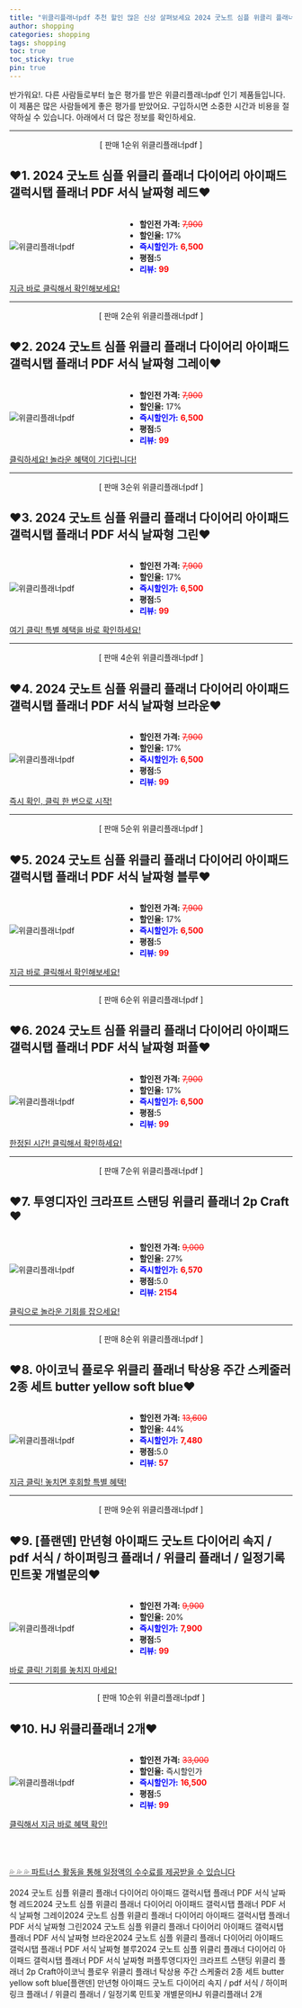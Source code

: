 ```yaml
---
title: "위클리플래너pdf 추천 할인 많은 신상 살펴보세요 2024 굿노트 심플 위클리 플래너"
author: shopping
categories: shopping
tags: shopping
toc: true
toc_sticky: true
pin: true
---
```

반가워요!. 다른 사람들로부터 높은 평가를 받은 위클리플래너pdf 인기 제품들입니다. 이 제품은 많은 사람들에게 좋은 평가를 받았어요. 구입하시면 소중한 시간과 비용을 절약하실 수 있습니다. 아래에서 더 많은 정보를 확인하세요.

---
<p class="toplist" style="margin: 0 auto; display: block; width: fit-content;">[ 판매 1순위 위클리플래너pdf ]</p>

<h2><strong>❤️1. 2024 굿노트 심플 위클리 플래너 다이어리 아이패드 갤럭시탭 플래너 PDF 서식 날짜형 레드❤️</strong></h2>

<div style="display: flex; align-items: center;">
    <div style="flex: 0.4;">
        <img src="https://thumbnail9.coupangcdn.com/thumbnails/remote/230x230ex/image/vendor_inventory/e9f1/77bdea3f6b9e15495822b215100c4a8ad40f2fd37085a3a0062ea52deb33.jpg" alt="위클리플래너pdf" style="max-width: 100%;">
    </div>
    <div style="flex: 0.6; margin-left: 10px;">
        <ul>
            <li><strong>할인전 가격:</strong> <del style="color: red;">7,900</del></li>
            <li><strong>할인율:</strong> 17%</li>
            <li><span style='color:blue'><strong>즉시할인가:</strong></span> <span style='color:red'><strong>6,500</strong></span></li>
            <li><strong>평점:</strong>5</li>
            <li><span style='color:blue'><strong>리뷰:</strong></span> <span style='color:red'><strong>99</strong></span></li>
        </ul>
    </div>
</div>
<div class="center">
    <a href="https://William4Davisa.github.io?lptag=AF9450613&subid=githubio&pageKey=7912878405&traceid=V0-153&itemId=21717624662&vendorItemId=88766900588" class="myButton">
        지금 바로 클릭해서 확인해보세요!
    </a>
</div>


---
<p class="toplist" style="margin: 0 auto; display: block; width: fit-content;">[ 판매 2순위 위클리플래너pdf ]</p>

<h2><strong>❤️2. 2024 굿노트 심플 위클리 플래너 다이어리 아이패드 갤럭시탭 플래너 PDF 서식 날짜형 그레이❤️</strong></h2>

<div style="display: flex; align-items: center;">
    <div style="flex: 0.4;">
        <img src="https://thumbnail9.coupangcdn.com/thumbnails/remote/230x230ex/image/vendor_inventory/e9f1/77bdea3f6b9e15495822b215100c4a8ad40f2fd37085a3a0062ea52deb33.jpg" alt="위클리플래너pdf" style="max-width: 100%;">
    </div>
    <div style="flex: 0.6; margin-left: 10px;">
        <ul>
            <li><strong>할인전 가격:</strong> <del style="color: red;">7,900</del></li>
            <li><strong>할인율:</strong> 17%</li>
            <li><span style='color:blue'><strong>즉시할인가:</strong></span> <span style='color:red'><strong>6,500</strong></span></li>
            <li><strong>평점:</strong>5</li>
            <li><span style='color:blue'><strong>리뷰:</strong></span> <span style='color:red'><strong>99</strong></span></li>
        </ul>
    </div>
</div>
<div class="center">
    <a href="https://William4Davisa.github.io?lptag=AF9450613&subid=githubio&pageKey=7912878405&traceid=V0-153&itemId=21717624668&vendorItemId=88766900631" class="myButton">
        클릭하세요! 놀라운 혜택이 기다립니다!
    </a>
</div>


---
<p class="toplist" style="margin: 0 auto; display: block; width: fit-content;">[ 판매 3순위 위클리플래너pdf ]</p>

<h2><strong>❤️3. 2024 굿노트 심플 위클리 플래너 다이어리 아이패드 갤럭시탭 플래너 PDF 서식 날짜형 그린❤️</strong></h2>

<div style="display: flex; align-items: center;">
    <div style="flex: 0.4;">
        <img src="https://thumbnail9.coupangcdn.com/thumbnails/remote/230x230ex/image/vendor_inventory/e9f1/77bdea3f6b9e15495822b215100c4a8ad40f2fd37085a3a0062ea52deb33.jpg" alt="위클리플래너pdf" style="max-width: 100%;">
    </div>
    <div style="flex: 0.6; margin-left: 10px;">
        <ul>
            <li><strong>할인전 가격:</strong> <del style="color: red;">7,900</del></li>
            <li><strong>할인율:</strong> 17%</li>
            <li><span style='color:blue'><strong>즉시할인가:</strong></span> <span style='color:red'><strong>6,500</strong></span></li>
            <li><strong>평점:</strong>5</li>
            <li><span style='color:blue'><strong>리뷰:</strong></span> <span style='color:red'><strong>99</strong></span></li>
        </ul>
    </div>
</div>
<div class="center">
    <a href="https://William4Davisa.github.io?lptag=AF9450613&subid=githubio&pageKey=7912878405&traceid=V0-153&itemId=21717624666&vendorItemId=88766900614" class="myButton">
        여기 클릭! 특별 혜택을 바로 확인하세요!
    </a>
</div>


---
<p class="toplist" style="margin: 0 auto; display: block; width: fit-content;">[ 판매 4순위 위클리플래너pdf ]</p>

<h2><strong>❤️4. 2024 굿노트 심플 위클리 플래너 다이어리 아이패드 갤럭시탭 플래너 PDF 서식 날짜형 브라운❤️</strong></h2>

<div style="display: flex; align-items: center;">
    <div style="flex: 0.4;">
        <img src="https://thumbnail9.coupangcdn.com/thumbnails/remote/230x230ex/image/vendor_inventory/e9f1/77bdea3f6b9e15495822b215100c4a8ad40f2fd37085a3a0062ea52deb33.jpg" alt="위클리플래너pdf" style="max-width: 100%;">
    </div>
    <div style="flex: 0.6; margin-left: 10px;">
        <ul>
            <li><strong>할인전 가격:</strong> <del style="color: red;">7,900</del></li>
            <li><strong>할인율:</strong> 17%</li>
            <li><span style='color:blue'><strong>즉시할인가:</strong></span> <span style='color:red'><strong>6,500</strong></span></li>
            <li><strong>평점:</strong>5</li>
            <li><span style='color:blue'><strong>리뷰:</strong></span> <span style='color:red'><strong>99</strong></span></li>
        </ul>
    </div>
</div>
<div class="center">
    <a href="https://William4Davisa.github.io?lptag=AF9450613&subid=githubio&pageKey=7912878405&traceid=V0-153&itemId=21717624674&vendorItemId=88766900661" class="myButton">
        즉시 확인, 클릭 한 번으로 시작!
    </a>
</div>


---
<p class="toplist" style="margin: 0 auto; display: block; width: fit-content;">[ 판매 5순위 위클리플래너pdf ]</p>

<h2><strong>❤️5. 2024 굿노트 심플 위클리 플래너 다이어리 아이패드 갤럭시탭 플래너 PDF 서식 날짜형 블루❤️</strong></h2>

<div style="display: flex; align-items: center;">
    <div style="flex: 0.4;">
        <img src="https://thumbnail9.coupangcdn.com/thumbnails/remote/230x230ex/image/vendor_inventory/e9f1/77bdea3f6b9e15495822b215100c4a8ad40f2fd37085a3a0062ea52deb33.jpg" alt="위클리플래너pdf" style="max-width: 100%;">
    </div>
    <div style="flex: 0.6; margin-left: 10px;">
        <ul>
            <li><strong>할인전 가격:</strong> <del style="color: red;">7,900</del></li>
            <li><strong>할인율:</strong> 17%</li>
            <li><span style='color:blue'><strong>즉시할인가:</strong></span> <span style='color:red'><strong>6,500</strong></span></li>
            <li><strong>평점:</strong>5</li>
            <li><span style='color:blue'><strong>리뷰:</strong></span> <span style='color:red'><strong>99</strong></span></li>
        </ul>
    </div>
</div>
<div class="center">
    <a href="https://William4Davisa.github.io?lptag=AF9450613&subid=githubio&pageKey=7912878405&traceid=V0-153&itemId=21717624664&vendorItemId=88766900601" class="myButton">
        지금 바로 클릭해서 확인해보세요!
    </a>
</div>


---
<p class="toplist" style="margin: 0 auto; display: block; width: fit-content;">[ 판매 6순위 위클리플래너pdf ]</p>

<h2><strong>❤️6. 2024 굿노트 심플 위클리 플래너 다이어리 아이패드 갤럭시탭 플래너 PDF 서식 날짜형 퍼플❤️</strong></h2>

<div style="display: flex; align-items: center;">
    <div style="flex: 0.4;">
        <img src="https://thumbnail9.coupangcdn.com/thumbnails/remote/230x230ex/image/vendor_inventory/e9f1/77bdea3f6b9e15495822b215100c4a8ad40f2fd37085a3a0062ea52deb33.jpg" alt="위클리플래너pdf" style="max-width: 100%;">
    </div>
    <div style="flex: 0.6; margin-left: 10px;">
        <ul>
            <li><strong>할인전 가격:</strong> <del style="color: red;">7,900</del></li>
            <li><strong>할인율:</strong> 17%</li>
            <li><span style='color:blue'><strong>즉시할인가:</strong></span> <span style='color:red'><strong>6,500</strong></span></li>
            <li><strong>평점:</strong>5</li>
            <li><span style='color:blue'><strong>리뷰:</strong></span> <span style='color:red'><strong>99</strong></span></li>
        </ul>
    </div>
</div>
<div class="center">
    <a href="https://William4Davisa.github.io?lptag=AF9450613&subid=githubio&pageKey=7912878405&traceid=V0-153&itemId=21717624671&vendorItemId=88766900642" class="myButton">
        한정된 시간! 클릭해서 확인하세요!
    </a>
</div>


---
<p class="toplist" style="margin: 0 auto; display: block; width: fit-content;">[ 판매 7순위 위클리플래너pdf ]</p>

<h2><strong>❤️7. 투영디자인 크라프트 스탠딩 위클리 플래너 2p Craft❤️</strong></h2>

<div style="display: flex; align-items: center;">
    <div style="flex: 0.4;">
        <img src="https://thumbnail6.coupangcdn.com/thumbnails/remote/230x230ex/image/product/image/vendoritem/2019/02/01/3299635032/83ee2bc1-fa59-46a0-a421-21c6f7d76c9e.jpg" alt="위클리플래너pdf" style="max-width: 100%;">
    </div>
    <div style="flex: 0.6; margin-left: 10px;">
        <ul>
            <li><strong>할인전 가격:</strong> <del style="color: red;">9,000</del></li>
            <li><strong>할인율:</strong> 27%</li>
            <li><span style='color:blue'><strong>즉시할인가:</strong></span> <span style='color:red'><strong>6,570</strong></span></li>
            <li><strong>평점:</strong>5.0</li>
            <li><span style='color:blue'><strong>리뷰:</strong></span> <span style='color:red'><strong>2154</strong></span></li>
        </ul>
    </div>
</div>
<div class="center">
    <a href="https://William4Davisa.github.io?lptag=AF9450613&subid=githubio&pageKey=37855028&traceid=V0-153&itemId=139714872&vendorItemId=3299635032" class="myButton">
        클릭으로 놀라운 기회를 잡으세요!
    </a>
</div>


---
<p class="toplist" style="margin: 0 auto; display: block; width: fit-content;">[ 판매 8순위 위클리플래너pdf ]</p>

<h2><strong>❤️8. 아이코닉 플로우 위클리 플래너 탁상용 주간 스케줄러 2종 세트 butter yellow soft blue❤️</strong></h2>

<div style="display: flex; align-items: center;">
    <div style="flex: 0.4;">
        <img src="https://thumbnail6.coupangcdn.com/thumbnails/remote/230x230ex/image/rs_quotation_api/dqdnzuiv/f2df7453ce6448d9a94433aca28b4a81.jpg" alt="위클리플래너pdf" style="max-width: 100%;">
    </div>
    <div style="flex: 0.6; margin-left: 10px;">
        <ul>
            <li><strong>할인전 가격:</strong> <del style="color: red;">13,600</del></li>
            <li><strong>할인율:</strong> 44%</li>
            <li><span style='color:blue'><strong>즉시할인가:</strong></span> <span style='color:red'><strong>7,480</strong></span></li>
            <li><strong>평점:</strong>5.0</li>
            <li><span style='color:blue'><strong>리뷰:</strong></span> <span style='color:red'><strong>57</strong></span></li>
        </ul>
    </div>
</div>
<div class="center">
    <a href="https://William4Davisa.github.io?lptag=AF9450613&subid=githubio&pageKey=7352782244&traceid=V0-153&itemId=18925238349&vendorItemId=86052225925" class="myButton">
        지금 클릭! 놓치면 후회할 특별 혜택!
    </a>
</div>


---
<p class="toplist" style="margin: 0 auto; display: block; width: fit-content;">[ 판매 9순위 위클리플래너pdf ]</p>

<h2><strong>❤️9. [플랜덴] 만년형 아이패드 굿노트 다이어리 속지 / pdf 서식 / 하이퍼링크 플래너 / 위클리 플래너 / 일정기록 민트꽃 개별문의❤️</strong></h2>

<div style="display: flex; align-items: center;">
    <div style="flex: 0.4;">
        <img src="https://thumbnail9.coupangcdn.com/thumbnails/remote/230x230ex/image/vendor_inventory/62a7/f4b644f15f4957d57fd92f18ab582541261e0de9b4804e843db2e3da35a2.png" alt="위클리플래너pdf" style="max-width: 100%;">
    </div>
    <div style="flex: 0.6; margin-left: 10px;">
        <ul>
            <li><strong>할인전 가격:</strong> <del style="color: red;">9,900</del></li>
            <li><strong>할인율:</strong> 20%</li>
            <li><span style='color:blue'><strong>즉시할인가:</strong></span> <span style='color:red'><strong>7,900</strong></span></li>
            <li><strong>평점:</strong>5</li>
            <li><span style='color:blue'><strong>리뷰:</strong></span> <span style='color:red'><strong>99</strong></span></li>
        </ul>
    </div>
</div>
<div class="center">
    <a href="https://William4Davisa.github.io?lptag=AF9450613&subid=githubio&pageKey=6329609498&traceid=V0-153&itemId=13229913825&vendorItemId=80488018040" class="myButton">
        바로 클릭! 기회를 놓치지 마세요!
    </a>
</div>


---
<p class="toplist" style="margin: 0 auto; display: block; width: fit-content;">[ 판매 10순위 위클리플래너pdf ]</p>

<h2><strong>❤️10. HJ 위클리플래너 2개❤️</strong></h2>

<div style="display: flex; align-items: center;">
    <div style="flex: 0.4;">
        <img src="https://thumbnail7.coupangcdn.com/thumbnails/remote/230x230ex/image/vendor_inventory/e070/8e1184c48760d7d04ef42d31ea4b4c7b145d665654cecf29b595c66c91c3.png" alt="위클리플래너pdf" style="max-width: 100%;">
    </div>
    <div style="flex: 0.6; margin-left: 10px;">
        <ul>
            <li><strong>할인전 가격:</strong> <del style="color: red;">33,000</del></li>
            <li><strong>할인율:</strong> 즉시할인가</li>
            <li><span style='color:blue'><strong>즉시할인가:</strong></span> <span style='color:red'><strong>16,500</strong></span></li>
            <li><strong>평점:</strong>5</li>
            <li><span style='color:blue'><strong>리뷰:</strong></span> <span style='color:red'><strong>99</strong></span></li>
        </ul>
    </div>
</div>
<div class="center">
    <a href="https://William4Davisa.github.io?lptag=AF9450613&subid=githubio&pageKey=7908409644&traceid=V0-153&itemId=21694281006&vendorItemId=88743924741" class="myButton">
        클릭해서 지금 바로 혜택 확인!
    </a>
</div>

<br><br><br>[💦 💦 💦 파트너스 활동을 통해 일정액의 수수료를 제공받을 수 있습니다](https://link.coupang.com/a/bcpT2c)<br><br>2024 굿노트 심플 위클리 플래너 다이어리 아이패드 갤럭시탭 플래너 PDF 서식 날짜형 레드2024 굿노트 심플 위클리 플래너 다이어리 아이패드 갤럭시탭 플래너 PDF 서식 날짜형 그레이2024 굿노트 심플 위클리 플래너 다이어리 아이패드 갤럭시탭 플래너 PDF 서식 날짜형 그린2024 굿노트 심플 위클리 플래너 다이어리 아이패드 갤럭시탭 플래너 PDF 서식 날짜형 브라운2024 굿노트 심플 위클리 플래너 다이어리 아이패드 갤럭시탭 플래너 PDF 서식 날짜형 블루2024 굿노트 심플 위클리 플래너 다이어리 아이패드 갤럭시탭 플래너 PDF 서식 날짜형 퍼플투영디자인 크라프트 스탠딩 위클리 플래너 2p Craft아이코닉 플로우 위클리 플래너 탁상용 주간 스케줄러 2종 세트 butter yellow soft blue[플랜덴] 만년형 아이패드 굿노트 다이어리 속지 / pdf 서식 / 하이퍼링크 플래너 / 위클리 플래너 / 일정기록 민트꽃 개별문의HJ 위클리플래너 2개